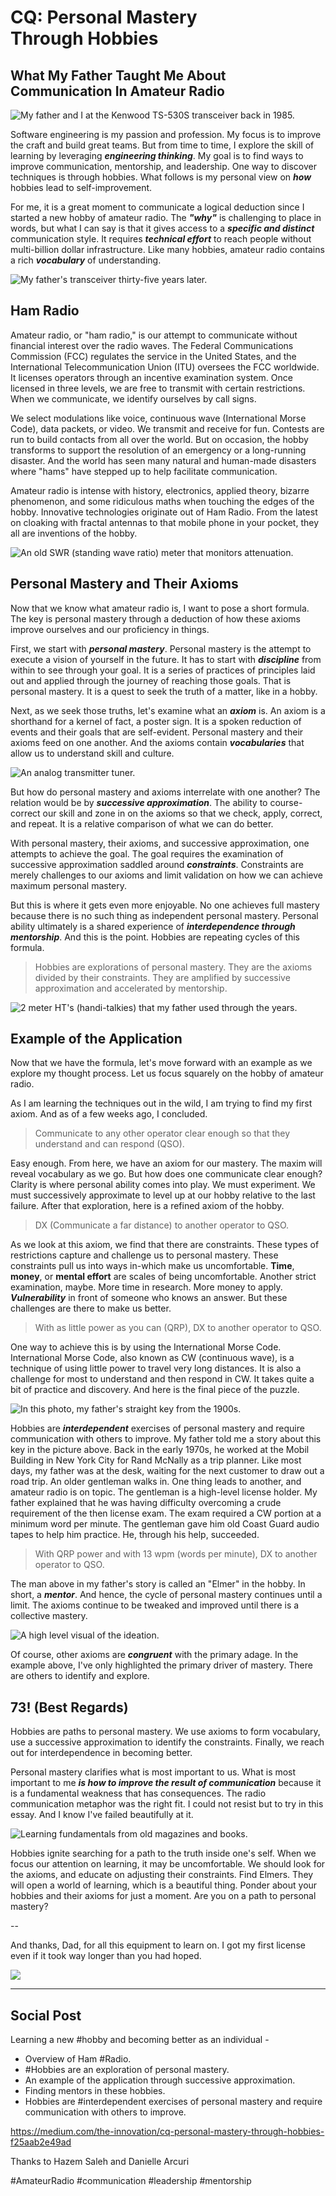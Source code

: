 # CQ: Personal Mastery Through Hobbies
## What My Father Taught Me About Communication In Amateur Radio

![My father and I at the Kenwood TS-530S transceiver back in 1985.](https://miro.medium.com/max/1400/1*EwRT6L7ntuEc22avteGC8g.jpeg)

Software engineering is my passion and profession. My focus is to improve the craft and build great teams. But from time to time, I explore the skill of learning by leveraging ***engineering thinking***. My goal is to find ways to improve communication, mentorship, and leadership. One way to discover techniques is through hobbies. What follows is my personal view on ***how*** hobbies lead to self-improvement.

For me, it is a great moment to communicate a logical deduction since I started a new hobby of amateur radio. The ***"why"*** is challenging to place in words, but what I can say is that it gives access to a ***specific and distinct*** communication style. It requires ***technical effort*** to reach people without multi-billion dollar infrastructure. Like many hobbies, amateur radio contains a rich ***vocabulary*** of understanding.

![My father's transceiver thirty-five years later.](https://miro.medium.com/max/1400/1*Ze-BJYlFU_yh0I0OX4GEhw.jpeg)

## Ham Radio

Amateur radio, or "ham radio," is our attempt to communicate without financial interest over the radio waves. The Federal Communications Commission (FCC) regulates the service in the United States, and the International Telecommunication Union (ITU) oversees the FCC worldwide. It licenses operators through an incentive examination system. Once licensed in three levels, we are free to transmit with certain restrictions. When we communicate, we identify ourselves by call signs.

We select modulations like voice, continuous wave (International Morse Code), data packets, or video. We transmit and receive for fun. Contests are run to build contacts from all over the world. But on occasion, the hobby transforms to support the resolution of an emergency or a long-running disaster. And the world has seen many natural and human-made disasters where "hams" have stepped up to help facilitate communication.

Amateur radio is intense with history, electronics, applied theory, bizarre phenomenon, and some ridiculous maths when touching the edges of the hobby. Innovative technologies originate out of Ham Radio. From the latest on cloaking with fractal antennas to that mobile phone in your pocket, they all are inventions of the hobby.

![An old SWR (standing wave ratio) meter that monitors attenuation.](https://miro.medium.com/max/1400/1*zG9_mTzqPfUVkC2U9m18dg.jpeg)

## Personal Mastery and Their Axioms

Now that we know what amateur radio is, I want to pose a short formula. The key is personal mastery through a deduction of how these axioms improve ourselves and our proficiency in things.

First, we start with ***personal mastery***. Personal mastery is the attempt to execute a vision of yourself in the future. It has to start with ***discipline*** from within to see through your goal. It is a series of practices of principles laid out and applied through the journey of reaching those goals. That is personal mastery. It is a quest to seek the truth of a matter, like in a hobby.

Next, as we seek those truths, let's examine what an ***axiom*** is. An axiom is a shorthand for a kernel of fact, a poster sign. It is a spoken reduction of events and their goals that are self-evident. Personal mastery and their axioms feed on one another. And the axioms contain ***vocabularies*** that allow us to understand skill and culture.

![An analog transmitter tuner.](https://miro.medium.com/max/1400/1*lVYky4Jqig-tfo4_eiMd-Q.jpeg)

But how do personal mastery and axioms interrelate with one another? The relation would be by ***successive approximation***. The ability to course-correct our skill and zone in on the axioms so that we check, apply, correct, and repeat. It is a relative comparison of what we can do better.

With personal mastery, their axioms, and successive approximation, one attempts to achieve the goal. The goal requires the examination of successive approximation saddled around ***constraints***. Constraints are merely challenges to our axioms and limit validation on how we can achieve maximum personal mastery.

But this is where it gets even more enjoyable. No one achieves full mastery because there is no such thing as independent personal mastery. Personal ability ultimately is a shared experience of ***interdependence through mentorship***. And this is the point. Hobbies are repeating cycles of this formula.

> Hobbies are explorations of personal mastery. They are the axioms divided by their constraints. They are amplified by successive approximation and accelerated by mentorship.

![2 meter HT's (handi-talkies) that my father used through the years.](https://miro.medium.com/max/1400/1*yKatsLBu3cptRq6ydEa_sA.jpeg)

## Example of the Application

Now that we have the formula, let's move forward with an example as we explore my thought process. Let us focus squarely on the hobby of amateur radio.

As I am learning the techniques out in the wild, I am trying to find my first axiom. And as of a few weeks ago, I concluded.

> Communicate to any other operator clear enough so that they understand and can respond (QSO).

Easy enough. From here, we have an axiom for our mastery. The maxim will reveal vocabulary as we go. But how does one communicate clear enough? Clarity is where personal ability comes into play. We must experiment. We must successively approximate to level up at our hobby relative to the last failure. After that exploration, here is a refined axiom of the hobby.

> DX (Communicate a far distance) to another operator to QSO.

As we look at this axiom, we find that there are constraints. These types of restrictions capture and challenge us to personal mastery. These constraints pull us into ways in-which make us uncomfortable. **Time**, **money**, or **mental effort** are scales of being uncomfortable. Another strict examination, maybe. More time in research. More money to apply. ***Vulnerability*** in front of someone who knows an answer. But these challenges are there to make us better.

> With as little power as you can (QRP), DX to another operator to QSO.

One way to achieve this is by using the International Morse Code. International Morse Code, also known as CW (continuous wave), is a technique of using little power to travel very long distances. It is also a challenge for most to understand and then respond in CW. It takes quite a bit of practice and discovery. And here is the final piece of the puzzle.

![In this photo, my father's straight key from the 1900s.](https://miro.medium.com/max/1400/1*1EsSvCBuTxf34pqfQm5c6w.jpeg)

Hobbies are ***interdependent*** exercises of personal mastery and require communication with others to improve. My father told me a story about this key in the picture above. Back in the early 1970s, he worked at the Mobil Building in New York City for Rand McNally as a trip planner. Like most days, my father was at the desk, waiting for the next customer to draw out a road trip. An older gentleman walks in. One thing leads to another, and amateur radio is on topic. The gentleman is a high-level license holder. My father explained that he was having difficulty overcoming a crude requirement of the then license exam. The exam required a CW portion at a minimum word per minute. The gentleman gave him old Coast Guard audio tapes to help him practice. He, through his help, succeeded.

> With QRP power and with 13 wpm (words per minute), DX to another operator to QSO.

The man above in my father's story is called an "Elmer" in the hobby. In short, a ***mentor***. And hence, the cycle of personal mastery continues until a limit. The axioms continue to be tweaked and improved until there is a collective mastery.

![A high level visual of the ideation.](https://miro.medium.com/max/1400/1*blUKyIUX6UdKtSJBBbhI7w.jpeg)

Of course, other axioms are ***congruent*** with the primary adage. In the example above, I've only highlighted the primary driver of mastery. There are others to identify and explore.

## 73! (Best Regards)

Hobbies are paths to personal mastery. We use axioms to form vocabulary, use a successive approximation to identify the constraints. Finally, we reach out for interdependence in becoming better.

Personal mastery clarifies what is most important to us. What is most important to me ***is how to improve the result of communication*** because it is a fundamental weakness that has consequences. The radio communication metaphor was the right fit. I could not resist but to try in this essay. And I know I've failed beautifully at it.

![Learning fundamentals from old magazines and books.](https://miro.medium.com/max/1400/1*Ij4rl38EvXw9tjkXY2oiOQ.jpeg)

Hobbies ignite searching for a path to the truth inside one's self. When we focus our attention on learning, it may be uncomfortable. We should look for the axioms, and educate on adjusting their constraints. Find Elmers. They will open a world of learning, which is a beautiful thing. Ponder about your hobbies and their axioms for just a moment. Are you on a path to personal mastery?

--

And thanks, Dad, for all this equipment to learn on. I got my first license even if it took way longer than you had hoped.

![](https://miro.medium.com/max/1400/1*cOCSw4KicMU2IPlvhknb7A.png)

---

## Social Post

Learning a new #hobby and becoming better as an individual -

- Overview of Ham #Radio.
- #Hobbies are an exploration of personal mastery.
- An example of the application through successive approximation.
- Finding mentors in these hobbies.
- Hobbies are #interdependent exercises of personal mastery and require communication with others to improve.

https://medium.com/the-innovation/cq-personal-mastery-through-hobbies-f25aab2e49ad

Thanks to Hazem Saleh and Danielle Arcuri

#AmateurRadio #communication #leadership #mentorship 
